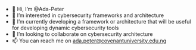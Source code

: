 - 👋 Hi, I’m @Ada-Peter
- 👀 I’m interested in cybersecurity frameworks and architecture
- 🌱 I’m currently developing a framework or architecture that will be useful for developing dynamic cybersecurity tools
- 💞️ I’m looking to collaborate on cybersecurity architecture
- 📫 You can reach me on ada.peter@covenantuniversity.edu.ng

<!---
Ada-Peter/Ada-Peter is a ✨ special ✨ repository because its `README.md` (this file) appears on your GitHub profile.
You can click the Preview link to take a look at your changes.
--->
